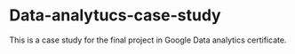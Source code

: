 # Data-analytucs-case-study
This is a case study for the final project in Google Data analytics certificate. 
